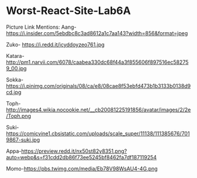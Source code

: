 # Worst-React-Site-Lab6A
Picture Link Mentions:
Aang-https://i.insider.com/5ebdbc8c3ad8612a1c7aa143?width=856&format=jpeg

Zuko- https://i.redd.it/jcyddoyzeo761.jpg 

Katara- http://pm1.narvii.com/6078/caabea330dc68f44a3f855606f897516ec582759_00.jpg 

Sokka- https://i.pinimg.com/originals/08/ca/e8/08cae8f53ebfd473b1b3133b0138d9cd.jpg

Toph- http://images4.wikia.nocookie.net/__cb20081225191856/avatar/images/2/2e/Toph.png

Suki- https://comicvine1.cbsistatic.com/uploads/scale_super/11138/111385676/7019867-suki.jpg

Appa-https://preview.redd.it/nx50st82y8351.png?auto=webp&s=f31cdd2db86f73ee5245bf8462fa7df187119254

Momo-https://pbs.twimg.com/media/Eb78V98WsAU4-4G.png
